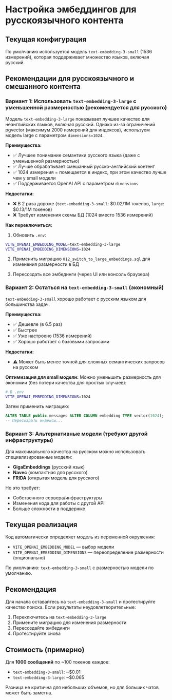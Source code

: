 # Настройка эмбеддингов для русскоязычного контента

## Текущая конфигурация

По умолчанию используется модель `text-embedding-3-small` (1536 измерений), которая поддерживает множество языков, включая русский.

## Рекомендации для русскоязычного и смешанного контента

### Вариант 1: Использовать `text-embedding-3-large` с уменьшенной размерностью (рекомендуется для русского)

Модель `text-embedding-3-large` показывает лучшее качество для неанглийских языков, включая русский. Однако из-за ограничений pgvector (максимум 2000 измерений для индексов), используем модель large с параметром `dimensions=1024`.

**Преимущества:**
- ✅ Лучшее понимание семантики русского языка (даже с уменьшенной размерностью)
- ✅ Лучше обрабатывает смешанный русско-английский контент
- ✅ 1024 измерения = помещается в индекс, при этом качество лучше чем у small модели
- ✅ Поддерживается OpenAI API с параметром `dimensions`

**Недостатки:**
- ❌ В 2 раза дороже (`text-embedding-3-small`: $0.02/1M токенов, `large`: $0.13/1M токенов)
- ❌ Требует изменения схемы БД (1024 вместо 1536 измерений)

**Как переключиться:**

1. Обновить `.env`:
```bash
VITE_OPENAI_EMBEDDING_MODEL=text-embedding-3-large
VITE_OPENAI_EMBEDDING_DIMENSIONS=1024
```

2. Применить миграцию `012_switch_to_large_embeddings.sql` для изменения размерности в БД

3. Пересоздать все эмбединги (через UI или консоль браузера)

### Вариант 2: Остаться на `text-embedding-3-small` (экономный)

`text-embedding-3-small` хорошо работает с русским языком для большинства задач. 

**Преимущества:**
- ✅ Дешевле (в 6.5 раз)
- ✅ Быстрее
- ✅ Уже настроено (1536 измерений)
- ✅ Хорошо работает с базовыми запросами

**Недостатки:**
- ⚠️ Может быть менее точной для сложных семантических запросов на русском

**Оптимизация для small модели:**
Можно уменьшить размерность для экономии (без потери качества для простых случаев):

```bash
# В .env
VITE_OPENAI_EMBEDDING_DIMENSIONS=1024
```

Затем применить миграцию:
```sql
ALTER TABLE public.messages ALTER COLUMN embedding TYPE vector(1024);
-- Пересоздать индексы...
```

### Вариант 3: Альтернативные модели (требуют другой инфраструктуры)

Для максимального качества на русском можно использовать специализированные модели:
- **GigaEmbeddings** (русский язык)
- **Navec** (компактная для русского)
- **FRIDA** (открытая модель для русского)

Но это требует:
- Собственного сервера/инфраструктуры
- Изменения кода для работы с другой API
- Больше сложности в поддержке

## Текущая реализация

Код автоматически определяет модель из переменной окружения:
- `VITE_OPENAI_EMBEDDING_MODEL` — выбор модели
- `VITE_OPENAI_EMBEDDING_DIMENSIONS` — переопределение размерности (опционально)

По умолчанию: `text-embedding-3-small` с размерностью модели по умолчанию.

## Рекомендация

Для начала оставайтесь на `text-embedding-3-small` и протестируйте качество поиска. Если результаты неудовлетворительные:
1. Переключитесь на `text-embedding-3-large`
2. Примените миграцию для изменения размерности
3. Пересоздайте эмбединги
4. Протестируйте снова

## Стоимость (примерно)

Для **1000 сообщений** по ~100 токенов каждое:
- `text-embedding-3-small`: ~$0.01
- `text-embedding-3-large`: ~$0.065

Разница не критична для небольших объемов, но для больших чатов может быть заметна.

